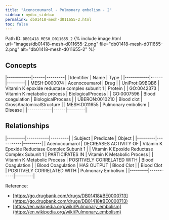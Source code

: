 ```yaml
---
title: "Acenocoumarol - Pulmonary embolism - 2"
sidebar: mydoc_sidebar
permalink: db01418-mesh-d011655-2.html
toc: false 
---
```



Path ID: `DB01418_MESH_D011655_2`
{% include image.html url="images/db01418-mesh-d011655-2.png" file="db01418-mesh-d011655-2.png" alt="db01418-mesh-d011655-2" %}

## Concepts

|------------|------|---------|
| Identifier | Name | Type    |
|------------|------|---------|
| MESH:D000074 | Acenocoumarol | Drug |
| UniProt:Q9BQB6 | Vitamin K epoxide reductase complex subunit 1 | Protein |
| GO:0042373 | Vitamin K metabolic process | BiologicalProcess |
| GO:0007596 | Blood coagulation | BiologicalProcess |
| UBERON:0010210 | Blood clot | GrossAnatomicalStructure |
| MESH:D011655 | Pulmonary embolism | Disease |
|------------|------|---------|

## Relationships

|---------|-----------|---------|
| Subject | Predicate | Object  |
|---------|-----------|---------|
| Acenocoumarol | DECREASES ACTIVITY OF | Vitamin K Epoxide Reductase Complex Subunit 1 |
| Vitamin K Epoxide Reductase Complex Subunit 1 | PARTICIPATES IN | Vitamin K Metabolic Process |
| Vitamin K Metabolic Process | POSITIVELY CORRELATED WITH | Blood Coagulation |
| Blood Coagulation | HAS OUTPUT | Blood Clot |
| Blood Clot | POSITIVELY CORRELATED WITH | Pulmonary Embolism |
|---------|-----------|---------|

Reference: 
  - [https://go.drugbank.com/drugs/DB01418#BE0000713](https://go.drugbank.com/drugs/DB01418#BE0000713)
  - [https://en.wikipedia.org/wiki/Pulmonary_embolism](https://en.wikipedia.org/wiki/Pulmonary_embolism)
